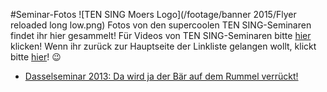 #Seminar-Fotos
![TEN SING Moers Logo](/footage/banner 2015/Flyer reloaded long low.png)
Fotos von den supercoolen TEN SING-Seminaren findet ihr hier gesammelt! Für Videos von TEN SING-Seminaren bitte [hier](../Videos/Seminare.md) klicken! Wenn ihr zurück zur Hauptseite der Linkliste gelangen wollt, klickt bitte [hier](../../Links.md)! :wink:

* [Dasselseminar 2013: Da wird ja der Bär auf dem Rummel verrückt!](https://www.flickr.com/gp/tsmoers/003h14)